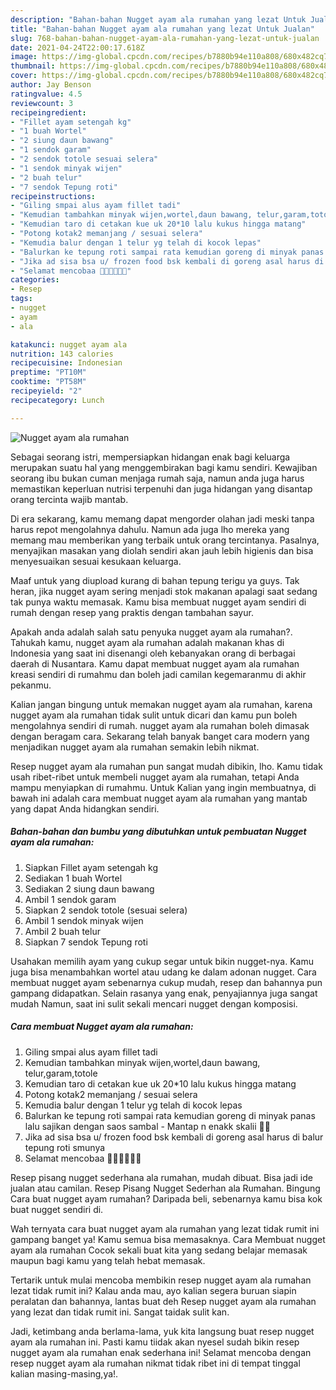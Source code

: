 ```yaml
---
description: "Bahan-bahan Nugget ayam ala rumahan yang lezat Untuk Jualan"
title: "Bahan-bahan Nugget ayam ala rumahan yang lezat Untuk Jualan"
slug: 768-bahan-bahan-nugget-ayam-ala-rumahan-yang-lezat-untuk-jualan
date: 2021-04-24T22:00:17.618Z
image: https://img-global.cpcdn.com/recipes/b7880b94e110a808/680x482cq70/nugget-ayam-ala-rumahan-foto-resep-utama.jpg
thumbnail: https://img-global.cpcdn.com/recipes/b7880b94e110a808/680x482cq70/nugget-ayam-ala-rumahan-foto-resep-utama.jpg
cover: https://img-global.cpcdn.com/recipes/b7880b94e110a808/680x482cq70/nugget-ayam-ala-rumahan-foto-resep-utama.jpg
author: Jay Benson
ratingvalue: 4.5
reviewcount: 3
recipeingredient:
- "Fillet ayam setengah kg"
- "1 buah Wortel"
- "2 siung daun bawang"
- "1 sendok garam"
- "2 sendok totole sesuai selera"
- "1 sendok minyak wijen"
- "2 buah telur"
- "7 sendok Tepung roti"
recipeinstructions:
- "Giling smpai alus ayam fillet tadi"
- "Kemudian tambahkan minyak wijen,wortel,daun bawang, telur,garam,totole"
- "Kemudian taro di cetakan kue uk 20*10 lalu kukus hingga matang"
- "Potong kotak2 memanjang / sesuai selera"
- "Kemudia balur dengan 1 telur yg telah di kocok lepas"
- "Balurkan ke tepung roti sampai rata kemudian goreng di minyak panas lalu sajikan dengan saos sambal Mantap n enakk skalii 👍🏻"
- "Jika ad sisa bsa u/ frozen food bsk kembali di goreng asal harus di balur tepung roti smunya"
- "Selamat mencobaa 👍🏻👍🏻👍🏻"
categories:
- Resep
tags:
- nugget
- ayam
- ala

katakunci: nugget ayam ala 
nutrition: 143 calories
recipecuisine: Indonesian
preptime: "PT10M"
cooktime: "PT58M"
recipeyield: "2"
recipecategory: Lunch

---
```



![Nugget ayam ala rumahan](https://img-global.cpcdn.com/recipes/b7880b94e110a808/680x482cq70/nugget-ayam-ala-rumahan-foto-resep-utama.jpg)

Sebagai seorang istri, mempersiapkan hidangan enak bagi keluarga merupakan suatu hal yang menggembirakan bagi kamu sendiri. Kewajiban seorang ibu bukan cuman menjaga rumah saja, namun anda juga harus memastikan keperluan nutrisi terpenuhi dan juga hidangan yang disantap orang tercinta wajib mantab.

Di era  sekarang, kamu memang dapat mengorder olahan jadi meski tanpa harus repot mengolahnya dahulu. Namun ada juga lho mereka yang memang mau memberikan yang terbaik untuk orang tercintanya. Pasalnya, menyajikan masakan yang diolah sendiri akan jauh lebih higienis dan bisa menyesuaikan sesuai kesukaan keluarga. 

Maaf untuk yang diupload kurang di bahan tepung terigu ya guys. Tak heran, jika nugget ayam sering menjadi stok makanan apalagi saat sedang tak punya waktu memasak. Kamu bisa membuat nugget ayam sendiri di rumah dengan resep yang praktis dengan tambahan sayur.

Apakah anda adalah salah satu penyuka nugget ayam ala rumahan?. Tahukah kamu, nugget ayam ala rumahan adalah makanan khas di Indonesia yang saat ini disenangi oleh kebanyakan orang di berbagai daerah di Nusantara. Kamu dapat membuat nugget ayam ala rumahan kreasi sendiri di rumahmu dan boleh jadi camilan kegemaranmu di akhir pekanmu.

Kalian jangan bingung untuk memakan nugget ayam ala rumahan, karena nugget ayam ala rumahan tidak sulit untuk dicari dan kamu pun boleh mengolahnya sendiri di rumah. nugget ayam ala rumahan boleh dimasak dengan beragam cara. Sekarang telah banyak banget cara modern yang menjadikan nugget ayam ala rumahan semakin lebih nikmat.

Resep nugget ayam ala rumahan pun sangat mudah dibikin, lho. Kamu tidak usah ribet-ribet untuk membeli nugget ayam ala rumahan, tetapi Anda mampu menyiapkan di rumahmu. Untuk Kalian yang ingin membuatnya, di bawah ini adalah cara membuat nugget ayam ala rumahan yang mantab yang dapat Anda hidangkan sendiri.

<!--inarticleads1-->

##### Bahan-bahan dan bumbu yang dibutuhkan untuk pembuatan Nugget ayam ala rumahan:

1. Siapkan Fillet ayam setengah kg
1. Sediakan 1 buah Wortel
1. Sediakan 2 siung daun bawang
1. Ambil 1 sendok garam
1. Siapkan 2 sendok totole (sesuai selera)
1. Ambil 1 sendok minyak wijen
1. Ambil 2 buah telur
1. Siapkan 7 sendok Tepung roti


Usahakan memilih ayam yang cukup segar untuk bikin nugget-nya. Kamu juga bisa menambahkan wortel atau udang ke dalam adonan nugget. Cara membuat nugget ayam sebenarnya cukup mudah, resep dan bahannya pun gampang didapatkan. Selain rasanya yang enak, penyajiannya juga sangat mudah Namun, saat ini sulit sekali mencari nugget dengan komposisi. 

<!--inarticleads2-->

##### Cara membuat Nugget ayam ala rumahan:

1. Giling smpai alus ayam fillet tadi
1. Kemudian tambahkan minyak wijen,wortel,daun bawang, telur,garam,totole
1. Kemudian taro di cetakan kue uk 20*10 lalu kukus hingga matang
1. Potong kotak2 memanjang / sesuai selera
1. Kemudia balur dengan 1 telur yg telah di kocok lepas
1. Balurkan ke tepung roti sampai rata kemudian goreng di minyak panas lalu sajikan dengan saos sambal - Mantap n enakk skalii 👍🏻
1. Jika ad sisa bsa u/ frozen food bsk kembali di goreng asal harus di balur tepung roti smunya
1. Selamat mencobaa 👍🏻👍🏻👍🏻


Resep pisang nugget sederhana ala rumahan, mudah dibuat. Bisa jadi ide jualan atau camilan. Resep Pisang Nugget Sederhan ala Rumahan. Bingung Cara buat nugget ayam rumahan? Daripada beli, sebenarnya kamu bisa kok buat nugget sendiri di. 

Wah ternyata cara buat nugget ayam ala rumahan yang lezat tidak rumit ini gampang banget ya! Kamu semua bisa memasaknya. Cara Membuat nugget ayam ala rumahan Cocok sekali buat kita yang sedang belajar memasak maupun bagi kamu yang telah hebat memasak.

Tertarik untuk mulai mencoba membikin resep nugget ayam ala rumahan lezat tidak rumit ini? Kalau anda mau, ayo kalian segera buruan siapin peralatan dan bahannya, lantas buat deh Resep nugget ayam ala rumahan yang lezat dan tidak rumit ini. Sangat taidak sulit kan. 

Jadi, ketimbang anda berlama-lama, yuk kita langsung buat resep nugget ayam ala rumahan ini. Pasti kamu tiidak akan nyesel sudah bikin resep nugget ayam ala rumahan enak sederhana ini! Selamat mencoba dengan resep nugget ayam ala rumahan nikmat tidak ribet ini di tempat tinggal kalian masing-masing,ya!.

